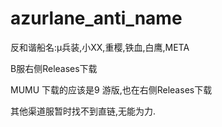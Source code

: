 # azurlane_anti_name

反和谐船名:μ兵装,小XX,重樱,铁血,白鹰,META

B服右侧Releases下载

MUMU 下载的应该是9 游版,也在右侧Releases下载

其他渠道服暂时找不到直链,无能为力.
